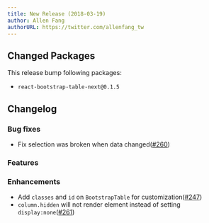 ```yaml
---
title: New Release (2018-03-19)
author: Allen Fang
authorURL: https://twitter.com/allenfang_tw
---
```


## Changed Packages

This release bump following packages:

* `react-bootstrap-table-next@0.1.5`

## Changelog

### Bug fixes
* Fix selection was broken when data changed([#260](https://github.com/react-bootstrap-table/react-bootstrap-table2/pull/260))

### Features

### Enhancements
* Add `classes` and `id` on `BootstrapTable` for customization([#247](https://github.com/react-bootstrap-table/react-bootstrap-table2/issues/247))
* `column.hidden` will not render element instead of setting `display:none`([#261](https://github.com/react-bootstrap-table/react-bootstrap-table2/issues/261))